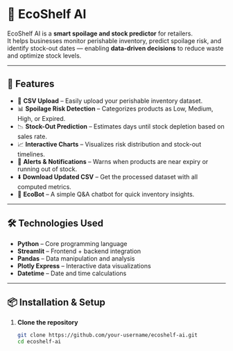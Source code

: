 # 🛒 EcoShelf AI

EcoShelf AI is a **smart spoilage and stock predictor** for retailers.  
It helps businesses monitor perishable inventory, predict spoilage risk, and identify stock-out dates — enabling **data-driven decisions** to reduce waste and optimize stock levels.

---

## 🚀 Features
- 📂 **CSV Upload** – Easily upload your perishable inventory dataset.
- 📊 **Spoilage Risk Detection** – Categorizes products as Low, Medium, High, or Expired.
- 📉 **Stock-Out Prediction** – Estimates days until stock depletion based on sales rate.
- 📈 **Interactive Charts** – Visualizes risk distribution and stock-out timelines.
- 🔔 **Alerts & Notifications** – Warns when products are near expiry or running out of stock.
- ⬇️ **Download Updated CSV** – Get the processed dataset with all computed metrics.
- 🤖 **EcoBot** – A simple Q&A chatbot for quick inventory insights.

---

## 🛠️ Technologies Used
- **Python** – Core programming language
- **Streamlit** – Frontend + backend integration
- **Pandas** – Data manipulation and analysis
- **Plotly Express** – Interactive data visualizations
- **Datetime** – Date and time calculations

---

## 📦 Installation & Setup

1. **Clone the repository**
   ```bash
   git clone https://github.com/your-username/ecoshelf-ai.git
   cd ecoshelf-ai
